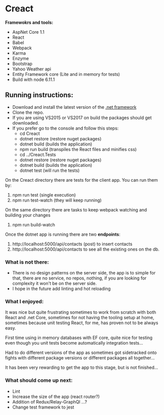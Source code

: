 # Creact

**Framewokrs and tools:**
- AspNet Core 1.1
- React
- Babel
- Webpack
- Karma
- Enzyme
- Bootstrap
- Yahoo Weather api
- Entity Framework core (Lite and in memory for tests)
- Build with node 6.11.1

## Running instructions:
- Download and install the latest version of the [.net framework](https://www.microsoft.com/net/download/core)
- Clone the repo.
- If you are using VS2015 or VS2017 on build the packages should get downloaded.
- If you prefer go to the console and follow this steps:
    - cd Creact
    - dotnet restore (restore nuget packages)
    - dotnet build (builds the application)
    - npm run build (transpiles the React files and minifies css)
    - cd ../Creact.Tests
    - dotnet restore (restore nuget packages)
    - dotnet build (builds the application)
    - dotnet test (will run the tests)

On the Creact directory there are tests for the client app. You can run them by:
1. npm run test (single execution)
2. npm run test-watch (they will keep running)


On the same directory there are tasks to keep webpack watching and building your changes
1. npm run build-watch


Once the dotnet app is running there are two **endpoints**:
1. http://localhost:5000/api/contacts (post) to insert contacts
2. http://localhost:5000/api/contacts to see all the existing ones on the db.

### What is not there:
- There is no design patterns on the server side, the app is to simple for that, there are no service, no repos, nothing, if you are looking for complexity it won't be on the server side.
- I hope in the future add linting and hot reloading

### What I enjoyed:
It was nice but quite frustrating sometimes to work from scratch with both React and .net Core, sometimes for not having the tooling setup at home, sometimes because unit testing React, for me, has proven not to be always easy.

First time using in memory databases with EF core, quite nice for testing even though you unit tests become automatically integration tests...

Had to do different versions of the app as sometimes got sidetracked onto fights with different package versions or different packages all together...

It has been very rewarding to get the app to this stage, but is not finished...

### What should come up next:
- Lint
- Increase the size of the app (react router?)
- Addition of Redux/Relay-GraphQl ...?
- Change test framework to jest
